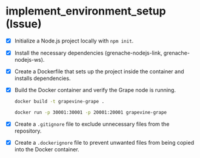 # implement_environment_setup (Issue)

- [x] Initialize a Node.js project locally with `npm init`.
- [x] Install the necessary dependencies (grenache-nodejs-link, grenache-nodejs-ws).
- [x] Create a Dockerfile that sets up the project inside the container and installs dependencies.
- [x] Build the Docker container and verify the Grape node is running.

  ```sh
  docker build -t grapevine-grape .
  ```

  ```sh
  docker run -p 30001:30001 -p 20001:20001 grapevine-grape
  ```

- [x] Create a `.gitignore` file to exclude unnecessary files from the repository.
- [x] Create a `.dockerignore` file to prevent unwanted files from being copied into the Docker container.
